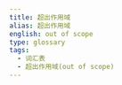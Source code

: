```yaml
---
title: 超出作用域
alias: 超出作用域
english: out of scope
type: glossary
tags:
  - 词汇表
  - 超出作用域(out of scope)
---
```

